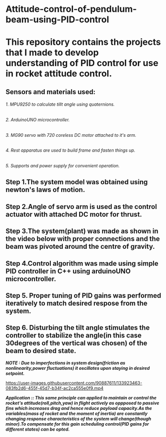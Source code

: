 # Attitude-control-of-pendulum-beam-using-PID-control

# This repository contains the projects that I made to develop understanding of PID control for use in rocket attitude control.

## Sensors and materials used:
###### 1. MPU9250 to calculate tillt angle using quaternions.
###### 2. ArduinoUNO microcontroller.
###### 3. MG90 servo with 720 coreless DC motor attached to it's arm.
###### 4. Rest apparatus are used to build frame and fasten things up.
###### 5. Supports and power supply for convenient operation.

## Step 1.The system model was obtained using newton's laws of motion.
## Step 2.Angle of servo arm is used as the control actuator with attached DC motor for thrust.
## Step 3.The system(plant) was made as shown in the video below with proper connections and the beam was pivoted around the centre of gravity.
## Step 4.Control algorithm was made using simple PID controller in C++ using arduinoUNO microcontroller.
## Step 5. Proper tuning of PID gains was performed iteratively to match desired respose from the system.
## Step 6. Disturbing the tilt angle stimulates the controller to stabilize the angle(in this case 30degrees of the vertical was chosen) of the beam to desired state.
***NOTE : Due to imperfections in system design(friction as nonlinearity,power fluctuations) it oscillates upon staying in desired setpoint.***





https://user-images.githubusercontent.com/90887611/133923463-083fb2d6-455f-45d7-b34f-ac2ca555e0f9.mp4

***Application :: This same principle can applied to maintain or control the rocket's attitude(roll,pitch,yaw) in flight actively as oppposed to passive fins which increases drag and hence reduce payload capacity.As the variables(mass of rocket and the moment of inertia) are constantly changing response characteristics of the system will change(though minor).To compensate for this gain scheduling control(PID gains for different states) can be opted.***







